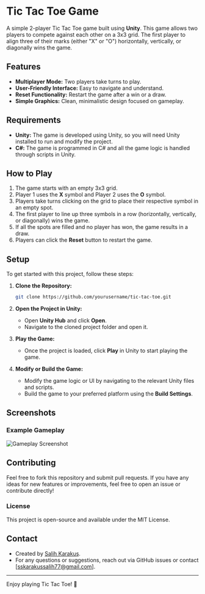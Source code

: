 
# Tic Tac Toe Game

A simple 2-player Tic Tac Toe game built using **Unity**. This game allows two players to compete against each other on a 3x3 grid. The first player to align three of their marks (either "X" or "O") horizontally, vertically, or diagonally wins the game.

## Features
- **Multiplayer Mode:** Two players take turns to play.
- **User-Friendly Interface:** Easy to navigate and understand.
- **Reset Functionality:** Restart the game after a win or a draw.
- **Simple Graphics:** Clean, minimalistic design focused on gameplay.

## Requirements
- **Unity:** The game is developed using Unity, so you will need Unity installed to run and modify the project.
- **C#:** The game is programmed in C# and all the game logic is handled through scripts in Unity.

## How to Play
1. The game starts with an empty 3x3 grid.
2. Player 1 uses the **X** symbol and Player 2 uses the **O** symbol.
3. Players take turns clicking on the grid to place their respective symbol in an empty spot.
4. The first player to line up three symbols in a row (horizontally, vertically, or diagonally) wins the game.
5. If all the spots are filled and no player has won, the game results in a draw.
6. Players can click the **Reset** button to restart the game.

## Setup
To get started with this project, follow these steps:

1. **Clone the Repository:**

   ```bash
   git clone https://github.com/yourusername/tic-tac-toe.git
   ```

2. **Open the Project in Unity:**
   - Open **Unity Hub** and click **Open**.
   - Navigate to the cloned project folder and open it.

3. **Play the Game:**
   - Once the project is loaded, click **Play** in Unity to start playing the game.
   
4. **Modify or Build the Game:**
   - Modify the game logic or UI by navigating to the relevant Unity files and scripts.
   - Build the game to your preferred platform using the **Build Settings**.

## Screenshots

### Example Gameplay

![Gameplay Screenshot](link_to_your_screenshot.png)

## Contributing

Feel free to fork this repository and submit pull requests. If you have any ideas for new features or improvements, feel free to open an issue or contribute directly!

### License
This project is open-source and available under the MIT License.

## Contact

- Created by [Salih Karakuş](https://github.com/salihkkus).
- For any questions or suggestions, reach out via GitHub issues or contact [sskarakussalih77@gmail.com].

---

Enjoy playing Tic Tac Toe! 🚀
```

